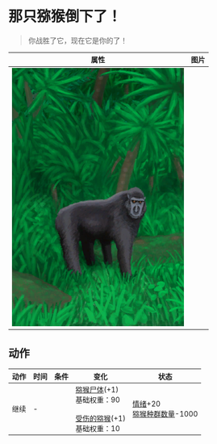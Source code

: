 # 那只猕猴倒下了！  
> 你战胜了它，现在它是你的了！  
  
  属性  |   图片   
 ----  |  ----:   
   |  ![](Sprite/MacaqueEvent.png)   
  
## 动作  
动作  |  时间  |  条件  |  变化  |  状态  
----  |  ----  |  ----  |  ----  |  ----  
继续<br>  |  -  |    |  [猕猴尸体](MacaqueCarcass.md)(+1)<br>基础权重：90<br><br>[受伤的猕猴](MacaqueWounded.md)(+1)<br>基础权重：10<br>  |  [情绪](Morale.md)+20<br>[猕猴种群数量](Pop_Macaque.md)-1000  
